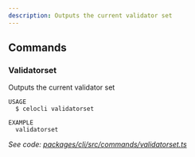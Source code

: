```yaml
---
description: Outputs the current validator set
---
```


## Commands

### Validatorset

Outputs the current validator set

```
USAGE
  $ celocli validatorset

EXAMPLE
  validatorset
```

_See code: [packages/cli/src/commands/validatorset.ts](https://github.com/celo-org/celo-monorepo/tree/master/packages/cli/src/commands/validatorset.ts)_
